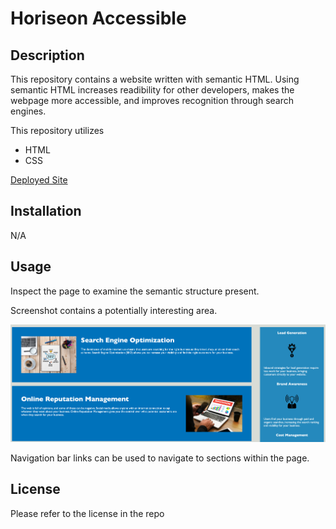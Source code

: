 # Horiseon Accessible

## Description 

This repository contains a website written with semantic HTML. Using semantic HTML increases readibility for other developers, makes the webpage more accessible, and improves recognition through search engines. 

This repository utilizes
* HTML
* CSS

[Deployed Site](https://joedjensen.github.io/horiseon-accessible/)

## Installation 
N/A

## Usage 

Inspect the page to examine the semantic structure present.

Screenshot contains a potentially interesting area.

![Alt text](./assets/images/horiseon-ss.png)

 Navigation bar links can be used to navigate to sections within the page.

## License

Please refer to the license in the repo
